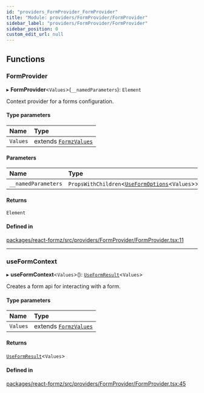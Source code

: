 ```yaml
---
id: "providers_FormProvider_FormProvider"
title: "Module: providers/FormProvider/FormProvider"
sidebar_label: "providers/FormProvider/FormProvider"
sidebar_position: 0
custom_edit_url: null
---
```


## Functions

### FormProvider

▸ **FormProvider**<`Values`\>(`__namedParameters`): `Element`

Context provider for a forms configuration.

#### Type parameters

| Name | Type |
| :------ | :------ |
| `Values` | extends [`FormzValues`](types_form.md#formzvalues) |

#### Parameters

| Name | Type |
| :------ | :------ |
| `__namedParameters` | `PropsWithChildren`<[`UseFormOptions`](../interfaces/hooks_forms_useForm.UseFormOptions.md)<`Values`\>\> |

#### Returns

`Element`

#### Defined in

[packages/react-formz/src/providers/FormProvider/FormProvider.tsx:11](https://github.com/ZerryStack/react-formz/blob/main/packages/react-formz/src/providers/FormProvider/FormProvider.tsx#L11)

___

### useFormContext

▸ **useFormContext**<`Values`\>(): [`UseFormResult`](../interfaces/hooks_forms_useForm.UseFormResult.md)<`Values`\>

Creates a form api for interacting with a form.

#### Type parameters

| Name | Type |
| :------ | :------ |
| `Values` | extends [`FormzValues`](types_form.md#formzvalues) |

#### Returns

[`UseFormResult`](../interfaces/hooks_forms_useForm.UseFormResult.md)<`Values`\>

#### Defined in

[packages/react-formz/src/providers/FormProvider/FormProvider.tsx:45](https://github.com/ZerryStack/react-formz/blob/main/packages/react-formz/src/providers/FormProvider/FormProvider.tsx#L45)
